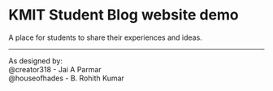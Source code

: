 # KMIT Student Blog website demo

A place for students to share their experiences and ideas.

---

As designed by:  
  @creator318 - Jai A Parmar  
  @houseofhades - B. Rohith Kumar
